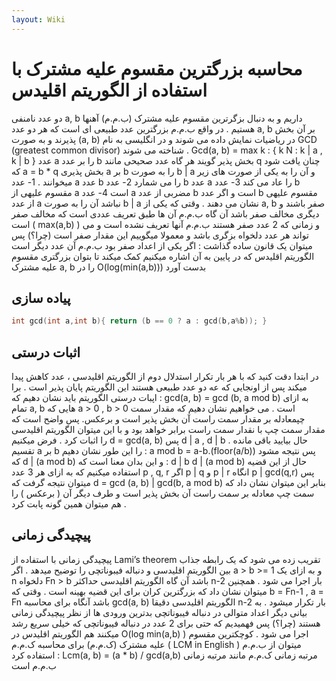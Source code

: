 ```yaml
---
layout: Wiki
---
```


# محاسبه بزرگترین مقسوم علیه مشترک با استفاده از الگوریتم اقلیدس
دو عدد نامنفی a, b داریم و به دنبال بزگرترین مقسوم علیه مشترک (ب.م.م) آهنها هستیم . در واقع ب.م.م بزرگترین عدد طبیعی ای است که هر دو عدد a, b بر آن بخش پذیرند و به صورت (a, b)  در ریاضیات نمایش داده می شوند و در انگلیسی به نام GCD 
(greatest common divisor) شناخته می شوند .
Gcd(a, b) = max k : { k N : k | a , k | b }
عدد a را بر عدد b بخش پذیر گویند هر گاه عدد صحیحی مانند q چنان یافت شود که a = b * q
بخش پذیری a بر b را به صورت b | a و آن را به یکی از صورت های زیر میخوانند .
    1- عدد a عدد b را می شمارد
    2- عدد b عدد a را عاد می کند
    3- عدد b مقسوم علیهی از a است 
    4- عدد a مضربی از عدد b است
و اگر عدد b مقسوم علیهی از عدد a نباشد آن را به صورت b | a نشان می دهند .
وقتی که یکی از a, b صفر باشند و دیگری مخالف صفر باشد آن گاه ب.م.م آن ها طبق تعریف عددی است که مخالف صفر است ( max(a,b) ) و زمانی که 2 عدد صفر هستند ب.م.م آنها تعریف نشده است و می تواند هر عدد دلخواه بزگری باشد و معمولا میگوییم این مقدار صفر است (چرا؟) 
پس میتوان یک قانون ساده گذاشت :
اگر یکی از اعداد صفر بود ب.م.م آن عدد دیگر است 
الگوریتم اقلیدس که در پایین به آن اشاره میکنیم کمک میکند تا بتوان بزرگتری مقسوم علیه مشترک a, b را در O(log(min(a,b))) بدست آورد

## پیاده سازی
```C++
int gcd(int a,int b){ return (b == 0 ? a : gcd(b,a%b)); }
```

## اثبات درستی
در ابتدا دقت کنید که با هر بار تکرار استدلال دوم از الگوریتم اقلیدسی ، عدد کاهش پیدا میکند پس از اونجایی که عه دو عدد طبیعی هستند این الگوریتم پایان پذیر است .
برا اپبات درستی الگوریتم باید نشان دهیم که : gcd(a, b) = gcd (b, a mod b) به ازای تمام a, b هایی که a > 0 , b > 0 است .
می خواهیم نشان دهیم که مقدار سمت چپمعادله بر مقدار سمت راست آن بخش پذیر است و برعکس. پس واضح است که مقدار سمت چپ با نقدار سمت راست برابر خواهد بود و با این میتوان الگوریتم اقلیدسی را اثبات کرد .
فرض میکنیم d = gcd(a, b) پس d | a , d | b .
حال بیایید باقی مانده تقسیم a بر b را این طور نشان دهیم : 
a mod b = a-b.(floor(a/b)) 
پس نتیجه مشود که d | (a mod b) و این بدان معنا است که :
d | b
d | (a mod b)
حال از این قضیه استفاده میکنیم که به ازای هر 3 عدد p , q, r اگر p | q و p | r انگاه p | gcd(q,r) 
پس میتوان نتیجه گرفت که d = gcd (a, b) | gcd(b, a mod b)
بنابر این میتوان نشان داد که سمت چپ معادله بر سمت راست آن بخش پذیر است و طرف دیگر آن ( برعکس ) را هم میتوان همین گونه پابت کرد .
## پیچیدگی زمانی 
پیچیدگی زمانی با استفاده از Lami’s theorem تقریب زده می شود که یک رابطه جذاب بین الگوریتم اقلیدسی و دنباله فیبوناتچی را توضیح میدهد .
اگر a > b >= 1 و به ازای  یک n  دلخواه Fn > b باشد آن گاه الگوریتم اقلیدسی حداکثر n-2 بار اجرا می شود . همچنین میتوان نشان داد که بزرگترین کران برای این قضیه بهینه است .
وقتی که b = Fn-1 , a = Fn باشد آنگاه برای محاسبه gcd(a, b)  الگوریتم اقلیدسی دقیقا n-2 بار تکرار میشود . به بیانی دیگر اعداد متوالی در دنباله فیبوناتچی بدترین ورودی ها از نظر پیچیدگی زمانی هستند (چرا؟) 
پس فهمیدیم که حتی برای 2 عدد در دنباله فیبوناتچی که خیلی سریع رشد میکنند هم الگوریتم اقلیدس در O(log min(a,b) ) اجرا می شود .
کوچکترین مقسوم علیه مشترک (ک.م.م)
برای محاسبه ک.م.م ( LCM in English ) میتوان از ب.م.م استفاده کرد :
Lcm(a, b) = (a * b) / gcd(a,b)
مرتبه زمانی ک.م.م مانند مرتبه زمانی ب.م.م است 
